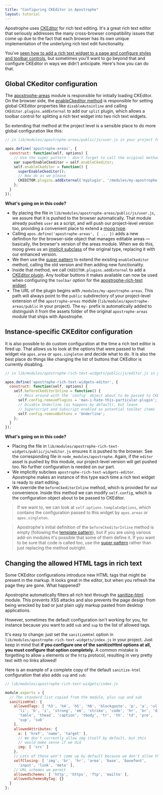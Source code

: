 ```yaml
---
title: "Configuring CKEditor in Apostrophe"
layout: tutorial
---
```


Apostrophe uses [CKEditor](http://docs.ckeditor.com/) for rich text editing. It's a great rich text editor that seriously addresses the many cross-browser compatibility issues that come up due to the fact that each browser has its own unique implementation of the underlying rich text edit functionality.

You've [seen how to add a rich text widget to a page and configure styles and toolbar controls](../getting-started/adding-editable-content-to-pages.html), but sometimes you'll want to go beyond that and configure CKEditor in ways we didn't anticipate. Here's how you can do that.

## Global CKeditor configuration

The [apostrophe-areas](../../modules/apostrophe-areas/index.html) module is responsible for initially loading CKEditor. On the browser side, the [enableCkeditor method](../../modules/apostrophe-areas/browser-apostrophe-areas.html#enable-ckeditor) is responsible for setting global CKEditor properties like `disableAutoinline` and calling `CKEditor.plugins.addExternal` to add our `split` plugin, which allows a toolbar control for splitting a rich text widget into two rich text widgets.

So extending that method at the project level is a sensible place to do more global configuration like this:

```javascript
// in lib/modules/apostrophe-areas/public/js/user.js in your project folder

apos.define('apostrophe-areas', {
  construct: function(self, options) {
    // Use the super pattern - don't forget to call the original method
    var superEnableCkeditor = self.enableCkeditor;
    self.enableCkeditor = function() {
      superEnableCkeditor();
      // Now do as we please
      CKEDITOR.plugins.addExternal('myplugin', '/modules/my-apostrophe-areas/js/ckeditorPlugins/YOUR-PLUGIN-NAME/', 'plugin.js');
    };
  }
});
```

**What's going on in this code?**

* By placing the file in `lib/modules/apostrophe-areas/public/js/user.js`, we assure that it is pushed to the browser automatically. That module already pushes `user` as a script, and will push our project-level version too, providing a convenient place to extend a [moog type](../glossary.html#moog-type).
* Calling `apos.define('apostrophe-areas', { ... })` adds a new definition for the browser-side object that manages editable areas — basically, the browser's version of the areas module. When we do this, moog gives us an [implicit subclass](../glossary.html#implicit-subclassing) of the original type, replacing it with our enhanced version.
* We then use the [super pattern](../glossary.html#code-super-code-pattern) to extend the existing `enableCkeditor` method, calling the old version and then adding new functionality.
* Inside that method, we call `CKEDITOR.plugins.addExternal` to add a [CKEditor plugin](http://ckeditor.com/addons/plugins/all). Any toolbar buttons it makes available can now be used when configuring the `toolbar` option for the [apostrophe-rich-text widget](../../modules/apostrophe-rich-text-widgets/index.html).
* The URL of the plugin begins with `/modules/my-apostrophe-areas`. This path will always point to the `public` subdirectory of your project-level extension of the `apostrophe-areas` module (`lib/modules/apostrophe-areas/public` in your project). The `my-` prefix is automatically added to distinguish it from the assets folder of the original `apostrophe-areas` module that ships with Apostrophe.

## Instance-specific CKEditor configuration

It is also possible to do custom configuration at the time a rich text editor is fired up. That allows us to look at the options that were passed to that widget via `apos.area` or `apos.singleton` and decide what to do. It is also the best place do things like changing the list of buttons that CKEditor is currently disabling.

```javascript
// in lib/modules/apostrophe-rich-text-widgets/public/js/editor.js in your project folder

apos.define('apostrophe-rich-text-widgets-editor', {
  construct: function(self, options) {
    self.beforeCkeditorInline = function() {
      // Mess around with the `config` object about to be passed to CKEditor
      self.config.removePlugins = 'man-i-hate-this-particular-plugin';
      // Disable Underline (as happens by default), but leave
      // Superscript and Subscript enabled as potential toolbar items
      self.config.removeButtons = 'Underline';
    };
  }
});
```

**What's going on in this code?**

* Placing the file in `lib/modules/apostrophe-rich-text-widgets/public/js/editor.js` ensures it is pushed to the browser. See the corresponding file in `node_modules/apostrophe`. Again, if the `editor` asset is pushed by this module, our project-level version will get pushed too. No further configuration is needed on our part.
* We implicitly subclass `apostrophe-rich-text-widgets-editor`. Apostrophe makes an instance of this type each time a rich text widget is ready to start editing.
* We override the `beforeCkeditorInline` method, which is provided for our convenience. Inside this method we can modify `self.config`, which is the configuration object about to be passed to CKEditor.

> If we want to, we can look at `self.options.templateOptions`, which contains the configuration passed to this widget by `apos.areas` or `apos.singleton`.

> Apostrophe's initial definition of the `beforeCkeditorInline` method is empty (following the [template pattern](https://en.wikipedia.org/wiki/Template_method_pattern)), but if you are using various add-on modules it's possible that some of them define it. If you want to be sure that code is called too, use the [super pattern](../glossary.html#code-super-code-pattern) rather than just replacing the method outright.

## Changing the allowed HTML tags in rich text

Some CKEditor configurations introduce new HTML tags that might be present in the markup. It looks great in the editor, but when you refresh the page they are gone. What happened?

Apostrophe automatically filters all rich text through the [sanitize-html](https://npmjs.org/package/sanitize-html) module. This prevents XSS attacks and also prevents the page design from being wrecked by bad or just plain ugly markup pasted from desktop applications.

However, sometimes the default configuration isn't working for you, for instance because you want to add `sub` and `sup` to the list of allowed tags.

It's easy to change: just set the `sanitizeHtml` option in `lib/modules/apostrophe-rich-text-widgets/index.js` in your project. Just keep in mind that **if you configure one of the sanitizeHtml options at all, you must configure that option completely.** A common mistake is forgetting to allow `a` elements or the `http` protocol, resulting in very pretty text with no links allowed!

Here is an example of a complete copy of the default `sanitize-html` configuration that also adds `sup` and `sub`:

```javascript
// lib/modules/apostrophe-rich-text-widgets/index.js

module.exports = {
  // The standard list copied from the module, plus sup and sub
  sanitizeHtml: {
    allowedTags: [ 'h3', 'h4', 'h5', 'h6', 'blockquote', 'p', 'a', 'ul', 'ol',
      'li', 'b', 'i', 'strong', 'em', 'strike', 'code', 'hr', 'br', 'div',
      'table', 'thead', 'caption', 'tbody', 'tr', 'th', 'td', 'pre',
      'sup', 'sub'
    ],
    allowedAttributes: {
      a: [ 'href', 'name', 'target' ],
      // We don't currently allow img itself by default, but this
      // would make sense if we did
      img: [ 'src' ]
    },
    // Lots of these won't come up by default because we don't allow them
    selfClosing: [ 'img', 'br', 'hr', 'area', 'base', 'basefont',
      'input', 'link', 'meta' ],
    // URL schemes we permit
    allowedSchemes: [ 'http', 'https', 'ftp', 'mailto' ],
    allowedSchemesByTag: {}
  }
};
```





